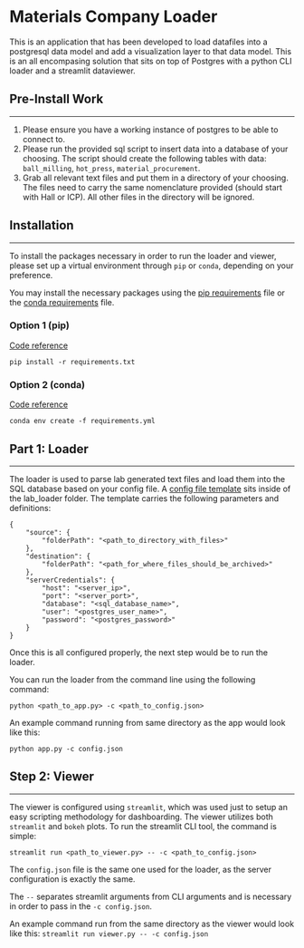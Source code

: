 # Materials Company Loader

This is an application that has been developed to load datafiles into a postgresql data model and add a visualization layer to that data model. This is an all encompasing solution that sits on top of Postgres with a python CLI loader and a streamlit dataviewer.

## Pre-Install Work
----
1) Please ensure you have a working instance of postgres to be able to connect to.
2) Please run the provided sql script to insert data into a database of your choosing. The script should create the following tables with data: `ball_milling`, `hot_press`, `material_procurement`.
3) Grab all relevant text files and put them in a directory of your choosing. The files need to carry the same nomenclature provided (should start with Hall or ICP). All other files in the directory will be ignored.

## Installation
---------------
To install the packages necessary in order to run the loader and viewer, please set up a virtual environment through `pip` or `conda`, depending on your preference.

You may install the necessary packages using the [pip requirements](/requirements.txt) file or the [conda requirements](requirements.yml) file. 

### Option 1 (pip) 
[Code reference](https://packaging.python.org/guides/installing-using-pip-and-virtual-environments/)
```
pip install -r requirements.txt
```

### Option 2 (conda)
[Code reference](https://docs.conda.io/projects/conda/en/latest/user-guide/tasks/manage-environments.html) 
```
conda env create -f requirements.yml
```

## Part 1: Loader
---------------
The loader is used to parse lab generated text files and load them into the SQL database based on your config file. A [config file template](/lab_loader/config_template.json) sits inside of the lab_loader folder.
The template carries the following parameters and definitions:

```  
{
    "source": {
        "folderPath": "<path_to_directory_with_files>"
    }, 
    "destination": {
        "folderPath": "<path_for_where_files_should_be_archived>"
    },
    "serverCredentials": {
        "host": "<server_ip>",
        "port": "<server_port>",
        "database": "<sql_database_name>",
        "user": "<postgres_user_name>",
        "password": "<postgres_password>"
    }
}
```

Once this is all configured properly, the next step would be to run the loader. 

You can run the loader from the command line using the following command:
```
python <path_to_app.py> -c <path_to_config.json>
```
An example command running from same directory as the app would look like this:

`python app.py -c config.json`

## Step 2: Viewer
---------------
The viewer is configured using `streamlit`, which was used just to setup an easy scripting methodology for dashboarding. The viewer utilizes both `streamlit` and `bokeh` plots. To run the streamlit CLI tool, the command is simple:
```
streamlit run <path_to_viewer.py> -- -c <path_to_config.json>
```
The `config.json` file is the same one used for the loader, as the server configuration is exactly the same.

The `--`  separates streamlit arguments from CLI arguments and is necessary in order to pass in the `-c config.json`.

An example command run from the same directory as the viewer would look like this:
`streamlit run viewer.py -- -c config.json`